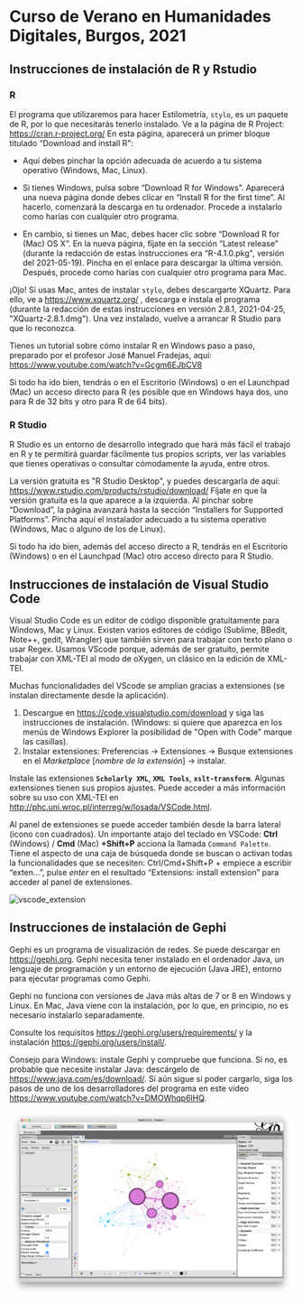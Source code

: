 # Curso de Verano en Humanidades Digitales, Burgos, 2021 

## Instrucciones de instalación de R y Rstudio

### **R**

El programa que utilizaremos para hacer Estilometría, `stylo`, es un paquete de R, por lo que necesitarás tenerlo instalado.
Ve a la página de R Project: https://cran.r-project.org/
En esta página, aparecerá un primer bloque titulado “Download and install R":

- Aquí debes pinchar la opción adecuada de acuerdo a tu sistema operativo (Windows, Mac, Linux).

- Si tienes Windows, pulsa sobre “Download R for Windows”. Aparecerá una nueva página donde debes clicar en “Install R for the first time”. Al hacerlo, comenzará la descarga en tu ordenador. Procede a instalarlo como harías con cualquier otro programa.

- En cambio, si tienes un Mac, debes hacer clic sobre “Download R for (Mac) OS X”. En la nueva página, fíjate en la sección “Latest release” (durante la redacción de estas instrucciones era “R-4.1.0.pkg", versión del 2021-05-19). Pincha en el enlace para descargar la última versión. Después, procede como harías con cualquier otro programa para Mac.

¡Ojo! Si usas Mac, antes de instalar `stylo`, debes descargarte XQuartz. Para ello, ve a https://www.xquartz.org/ , descarga e instala el programa (durante la redacción de estas instrucciones en versión 2.8.1, 2021-04-25, "XQuartz-2.8.1.dmg").  Una vez instalado, vuelve a arrancar R Studio para que lo reconozca.

<!-- Atención a las últimas versiones para no confundir, quizá redactar de otra manera -->

Tienes un tutorial sobre cómo instalar R en Windows paso a paso, preparado por el profesor José Manuel Fradejas, aquí: https://www.youtube.com/watch?v=Gcgm6EJbCV8 

Si todo ha ido bien, tendrás o en el Escritorio (Windows) o en el Launchpad (Mac) un acceso directo para R (es posible que en Windows haya dos, uno para R de 32 bits y otro para R de 64 bits).
 
### **R Studio**

R Studio es un entorno de desarrollo integrado que hará más fácil el trabajo en R y te permitirá guardar fácilmente tus propios scripts, ver las variables que tienes operativas o consultar cómodamente la ayuda, entre otros.

La versión gratuita es "R Studio Desktop", y puedes descargarla de aquí: https://www.rstudio.com/products/rstudio/download/
Fíjate en que la versión gratuita es la que aparece a la izquierda. Al pinchar sobre “Download”, la página avanzará hasta la sección “Installers for Supported Platforms”. Pincha aquí el instalador adecuado a tu sistema operativo (Windows, Mac o alguno de los de Linux).

Si todo ha ido bien, además del acceso directo a R, tendrás en el Escritorio (Windows) o en el Launchpad (Mac) otro acceso directo para R Studio.
 
## Instrucciones de instalación de Visual Studio Code

Visual Studio Code es un editor de código disponible gratuitamente para Windows, Mac y Linux. Existen varios editores de código (Sublime, BBedit, Note++, gedit, Wrangler) que también sirven para trabajar con texto plano o usar Regex. Usamos VScode porque, además de ser gratuito, permite trabajar  con XML-TEI al modo de oXygen, un clásico en la edición de XML-TEI. 

Muchas funcionalidades del VScode se amplian gracias a extensiones (se instalan directamente desde la aplicación).

1. Descargue en https://code.visualstudio.com/download y siga las instrucciones de instalación. (Windows: si quiere que aparezca en los menús de Windows Explorer la posibilidad de "Open with Code" marque las casillas).
2. Instalar extensiones: Preferencias -> Extensiones -> Busque extensiones en el _Marketplace_ [_nombre de la extensión_] -> instalar.

Instale las extensiones **`Scholarly XML`**, **`XML Tools`**, **`xslt-transform`**. Algunas extensiones tienen sus propios ajustes. Puede acceder a más información sobre su uso con XML-TEI en <http://phc.uni.wroc.pl/interreg/w/losada/VSCode.html>.

Al panel de extensiones se puede acceder también desde la barra lateral (icono con cuadrados). Un importante atajo del teclado en VSCode: **Ctrl** (Windows) / **Cmd** (Mac) **+Shift+P** acciona la llamada `Command Palette`. Tiene el aspecto de una caja de búsqueda donde se buscan o activan todas la funcionalidades que se necesiten: Ctrl/Cmd+Shift+P + empiece a escribir “exten…”, pulse _enter_ en el resultado “Extensions: install extension” para acceder al panel de extensiones. 

![vscode_extension](http://phc.uni.wroc.pl/interreg/w/losada/images/vscode_1.png)


## Instrucciones de instalación de Gephi 

Gephi es un programa de visualización de redes. Se puede descargar en https://gephi.org. Gephi necesita tener instalado en el ordenador Java, un lenguaje de programación y un entorno de ejecución (Java JRE), entorno para ejecutar programas como Gephi.

Gephi no funciona con versiones de Java más altas de 7 or 8 en Windows y Linux. En Mac, Java viene con la instalación, por lo que, en principio, no es necesario instalarlo separadamente.

Consulte los requisitos <https://gephi.org/users/requirements/> y la instalación <https://gephi.org/users/install/>. 

Consejo para Windows: instale Gephi y compruebe que funciona. Si no, es probable que necesite instalar Java: descárgelo de <https://www.java.com/es/download/>. Si aún sigue si poder cargarlo, siga los pasos de uno de los desarrolladores del programa en este video <https://www.youtube.com/watch?v=DMOWhqp6lHQ>.

![vscode_extension](/instrucciones/images/gephi_general.png)




